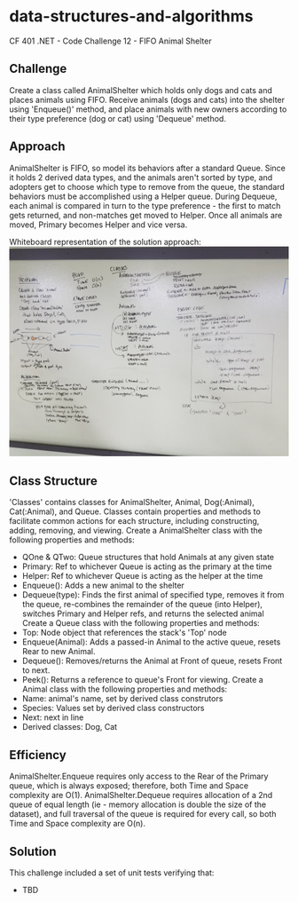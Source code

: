 # data-structures-and-algorithms
CF 401 .NET - Code Challenge 12 - FIFO Animal Shelter

## Challenge
Create a class called AnimalShelter which holds only dogs and cats and places animals using FIFO. Receive animals (dogs and cats) into the shelter using 'Enqueue()' method, and place animals with new owners according to their type preference (dog or cat) using 'Dequeue' method.

## Approach
AnimalShelter is FIFO, so model its behaviors after a standard Queue. Since it holds 2 derived data types, and the animals aren't sorted by type, and adopters get to choose which type to remove from the queue, the standard behaviors must be accomplished using a Helper queue. During Dequeue, each animal is compared in turn to the type preference - the first to match gets returned, and non-matches get moved to Helper. Once all animals are moved, Primary becomes Helper and vice versa.

Whiteboard representation of the solution approach:
![whiteboard](assets/whiteboard_AnimalShelter.jpg)

## Class Structure
'Classes' contains classes for AnimalShelter, Animal, Dog(:Animal), Cat(:Animal), and Queue. Classes contain properties and methods to facilitate common actions for each structure, including constructing, adding, removing, and viewing.
Create a AnimalShelter class with the following properties and methods:
 - QOne & QTwo: Queue structures that hold Animals at any given state
 - Primary: Ref to whichever Queue is acting as the primary at the time
 - Helper: Ref to whichever Queue is acting as the helper at the time
 - Enqueue(): Adds a new animal to the shelter
 - Dequeue(type): Finds the first animal of specified type, removes it from the queue, re-combines the remainder of the queue (into Helper), switches Primary and Helper refs, and returns the selected animal
Create a Queue class with the following properties and methods:
 - Top: Node object that references the stack's 'Top' node
 - Enqueue(Animal): Adds a passed-in Animal to the active queue, resets Rear to new Animal.
 - Dequeue(): Removes/returns the Animal at Front of queue, resets Front to next.
 - Peek(): Returns a reference to queue's Front for viewing.
Create a Animal class with the following properties and methods:
 - Name: animal's name, set by derived class construtors
 - Species: Values set by derived class constructors
 - Next: next in line
 - Derived classes: Dog, Cat

## Efficiency
AnimalShelter.Enqueue requires only access to the Rear of the Primary queue, which is always exposed; therefore, both Time and Space complexity are O(1). AnimalShelter.Dequeue requires allocation of a 2nd queue of equal length (ie - memory allocation is double the size of the dataset), and full traversal of the queue is required for every call, so both Time and Space complexity are O(n).

## Solution
This challenge included a set of unit tests verifying that:
  - TBD
<!-- ![unit tests](assets/?????.PNG) -->
